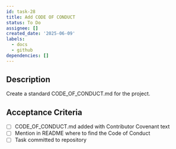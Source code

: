 ```yaml
---
id: task-28
title: Add CODE OF CONDUCT
status: To Do
assignee: []
created_date: '2025-06-09'
labels:
  - docs
  - github
dependencies: []
---
```


## Description

Create a standard CODE_OF_CONDUCT.md for the project.

## Acceptance Criteria
- [ ] CODE_OF_CONDUCT.md added with Contributor Covenant text
- [ ] Mention in README where to find the Code of Conduct
- [ ] Task committed to repository
